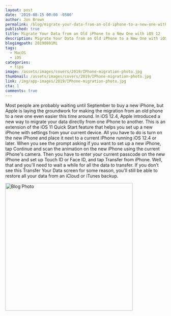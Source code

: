 ```yaml
---
layout: post
date: '2019-08-15 00:00 -0500'
author: Jon Brown
permalink: /blog/migrate-your-data-from-an-old-iphone-to-a-new-one-with-ios-12/
published: true
title: Migrate Your Data from an Old iPhone to a New One with iOS 12
description: Migrate Your Data from an Old iPhone to a New One with iOS 12
blogimgpath: 20190801Mi
tags:
  - MacOS
  - iOS
categories:
  - tips
image: /assets/images/covers/2019/IPhone-migration-photo.jpg
thumbnail: /assets/images/covers/2019/IPhone-migration-photo.jpg
link: /img/app-images/2019/IPhone-migration-photo.jpg
cta: 1
comments: true
---
```

Most people are probably waiting until September to buy a new iPhone,
but Apple is laying the groundwork for making the migration from an old
phone to a new one even easier this time around. In iOS 12.4, Apple
introduced a new way to migrate your data directly from one iPhone to
another. This is an extension of the iOS 11 Quick Start feature that
helps you set up a new iPhone with settings from your current device.
All you have to do is turn on the new iPhone and place it next to a
current iPhone running iOS 12.4 or later. When you see the prompt asking
if you want to set up a new iPhone, tap Continue and scan the animation
on the new iPhone using the current iPhone's camera. Then you have to
enter your current passcode on the new iPhone and set up Touch ID or
Face ID, and tap Transfer from iPhone. Well, that and you'll need to
wait a while for all the data to transfer. If you don't see this
Transfer Your Data screen for some reason, you'll still be able to
restore all your data from an iCloud or iTunes backup.

<img alt="Blog Photo" src="{{ site.site_cdn }}/assets/images/blog/2019/20190801Mi/image2.jpg" class="img-fluid rounded m-2" width="400" />
